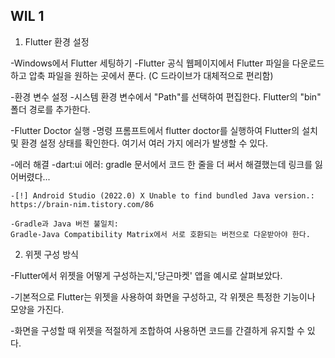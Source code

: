 ## WIL 1

1. Flutter 환경 설정

-Windows에서 Flutter 세팅하기
    -Flutter 공식 웹페이지에서 Flutter 파일을 다운로드하고 압축 파일을 원하는 곳에서 푼다. (C 드라이브가 대체적으로 편리함)
    
-환경 변수 설정
    -시스템 환경 변수에서 "Path"를 선택하여 편집한다. Flutter의 "bin" 폴더 경로를 추가한다. 

-Flutter Doctor 실행
    -명령 프롬프트에서 flutter doctor를 실행하여 Flutter의 설치 및 환경 설정 상태를 확인한다. 여기서 여러 가지 에러가 발생할 수 있다. 

-에러 해결 
    -dart:ui 에러:
    gradle 문서에서 코드 한 줄을 더 써서 해결했는데 링크를 잃어버렸다...

    -[!] Android Studio (2022.0) X Unable to find bundled Java version.: 
    https://brain-nim.tistory.com/86

    -Gradle과 Java 버전 불일치: 
    Gradle-Java Compatibility Matrix에서 서로 호환되는 버전으로 다운받아야 한다. 

2. 위젯 구성 방식

-Flutter에서 위젯을 어떻게 구성하는지,'당근마켓' 앱을 예시로 살펴보았다. 

-기본적으로 Flutter는 위젯을 사용하여 화면을 구성하고, 각 위젯은 특정한 기능이나 모양을 가진다. 

-화면을 구성할 때 위젯을 적절하게 조합하여 사용하면 코드를 간결하게 유지할 수 있다. 